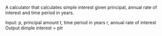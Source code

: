 A calculator that calculates simple interest given principal, annual rate of interest and time period in years.

Input:
p, principal amount
t, time period in years
r, annual rate of interest
Output
dimple interest = p*t*r
